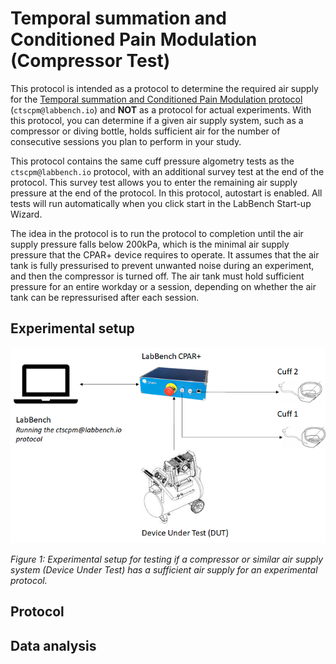 # Temporal summation and Conditioned Pain Modulation (Compressor Test)

This protocol is intended as a protocol to determine the required air supply for the [Temporal summation and Conditioned Pain Modulation protocol](https://github.com/LabBench-Society/Protocols/tree/main/repository/CTSCPM) (```ctscpm@labbench.io```) and **NOT** as a protocol for actual experiments. With this protocol, you can determine if a given air supply system, such as a compressor or diving bottle, holds sufficient air for the number of consecutive sessions you plan to perform in your study.

This protocol contains the same cuff pressure algometry tests as the ```ctscpm@labbench.io``` protocol, with an additional survey test at the end of the protocol. This survey test allows you to enter the remaining air supply pressure at the end of the protocol. In this protocol, autostart is enabled. All tests will run automatically when you click start in the LabBench Start-up Wizard. 

The idea in the protocol is to run the protocol to completion until the air supply pressure falls below 200kPa, which is the minimal air supply pressure that the CPAR+ device requires to operate. It assumes that the air tank is fully pressurised to prevent unwanted noise during an experiment, and then the compressor is turned off. The air tank must hold sufficient pressure for an entire workday or a session, depending on whether the air tank can be repressurised after each session.

## Experimental setup

![](ExperimentalSetup.png)

*Figure 1: Experimental setup for testing if a compressor or similar air supply system (Device Under Test) has a sufficient air supply for an experimental protocol.*

## Protocol


## Data analysis